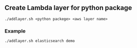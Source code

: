 ## Create Lambda layer for python package
```
./addlayer.sh <python packege> <aws layer name>
```

### Example

```
./addlayer.sh elasticsearch demo

```

